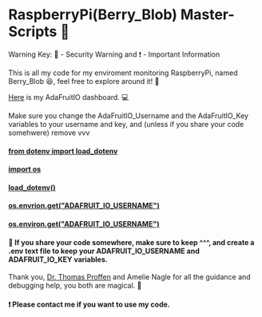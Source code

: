 <h1>RaspberryPi(Berry_Blob) Master-Scripts &#128013;</h1>

<p>Warning Key: &#128272; - Security Warning and &#10071; - Important Information</p>

<p>This is all my code for my enviroment monitoring RaspberryPi, named Berry_Blob &#128518;, feel free to explore around it! &#128270;</p>

<p><a href="https://io.adafruit.com/Thuviksa/dashboards/weather-monitor">Here</a> is my AdaFruitIO dashboard. &#128187;</p>

<p>Make sure you change the AdaFruitIO_Username and the AdaFruitIO_Key variables to your username and key, and (unless if you share your code somehwere) remove vvv</p>

<h4><a href="https://github.com/ThuviksaM/Berry_Blob-MasterMonitor-Scripts/blob/main/MasterMonitorSensorScript.ipynb">from dotenv import load_dotenv</a></h4>
<h4><a href="https://github.com/ThuviksaM/Berry_Blob-MasterMonitor-Scripts/blob/main/MasterMonitorSensorScript.ipynb">import os</a></h4>
<h4><a href="https://github.com/ThuviksaM/Berry_Blob-MasterMonitor-Scripts/blob/main/MasterMonitorSensorScript.ipynb">load_dotenv()</a></h4>
<h4><a href="https://github.com/ThuviksaM/Berry_Blob-MasterMonitor-Scripts/blob/main/MasterMonitorSensorScript.ipynb">os.envrion.get("ADAFRUIT_IO_USERNAME")</a></h4>
<h4><a href="https://github.com/ThuviksaM/Berry_Blob-MasterMonitor-Scripts/blob/main/MasterMonitorSensorScript.ipynb">os.environ.get("ADAFRUIT_IO_USERNAME")</a></h4>

<h4>&#128272; If you share your code somewhere, make sure to keep ^^^, and create a .env text file to keep your ADAFRUIT_IO_USERNAME and ADAFRUIT_IO_KEY variables.</h4>

<p>Thank you, <a href="https://github.com/tproffen">Dr. Thomas Proffen</a> and Amelie Nagle for all the guidance and debugging help, you both are magical. &#129412;</p>

<h4>&#10071; Please contact me if you want to use my code.</h4>


